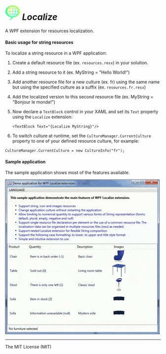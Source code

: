 ![Localize WPF extension][logo] ***Localize***
=======

A WPF extension for resources localization. 

#### **Basic usage for string resources**
To localize a string resource in a WPF application:

 1. Create a default resource file (ex. `resources.resx`) in your solution.
 2. Add a string resource to it (ex. MyString = "Hello World!")
 3. Add another resource file for a new culture (ex. fr) using the same name but using the specified culture as a suffix (ex. `resources.fr.resx`)
 4. Add the localized version to this second resource file (ex. MyString = "Bonjour le monde!")
 5. Now declare a `TextBlock` control in your XAML and set its `Text` property using the `Localize` extension: 
	```
	<TextBlock Text="{Localize MyString}"/>
	```

 6. To switch culture at runtime, set the `CultureManager.CurrentCulture` property to one of your defined resource culture, for example:
 ```
CultureManager.CurrentCulture = new CultureInfo("fr");
 ```


#### **Sample application**
The sample application shows most of the features available.

![Sample application preview](https://github.com/spinico/Localize/blob/master/Images/demo.gif?raw=true)

----------
The MIT License (MIT)


[logo]: https://github.com/spinico/Localize/blob/master/Images/logo.png?raw=true "Localize WPF extension"